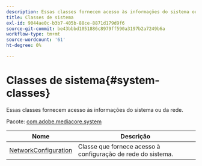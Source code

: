 ```yaml
---
description: Essas classes fornecem acesso às informações do sistema ou da rede.
title: Classes de sistema
exl-id: 9044ae0c-b3b7-405b-88ce-8871d179d9f6
source-git-commit: be43bbbd1051886c8979ff590a3197b2a7249b6a
workflow-type: tm+mt
source-wordcount: '61'
ht-degree: 0%

---
```


# Classes de sistema{#system-classes}

Essas classes fornecem acesso às informações do sistema ou da rede.

Pacote: [com.adobe.mediacore.system](https://help.adobe.com/en_US/primetime/api/psdk/asdoc-dhls_1.4/com/adobe/mediacore/system/package-detail.html)

| Nome | Descrição |
|---|---|
| [NetworkConfiguration](https://help.adobe.com/en_US/primetime/api/psdk/asdoc-dhls_1.4/com/adobe/mediacore/system/NetworkConfiguration.html) | Classe que fornece acesso à configuração de rede do sistema. |
